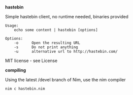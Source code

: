 **hastebin**

Simple hastebin client, no runtime needed, binaries provided 

    Usage:
        echo some content | hastebin [options]

    Options:
        -o      Open the resulting URL
        -s      Do not print anything
        -u      alternative url to http://hastebin.com/

MIT license - see License

**compiling**

Using the latest /devel branch of Nim, use the nim compiler

    nim c hastebin.nim
